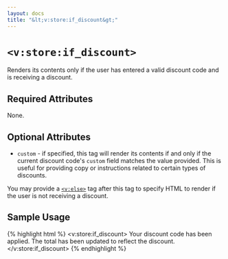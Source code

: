 ```yaml
---
layout: docs
title: "&lt;v:store:if_discount&gt;"
---
```


# `<v:store:if_discount>`

Renders its contents only if the user has entered a valid discount code
and is receiving a discount.

## Required Attributes

None.

## Optional Attributes

-   `custom` - if specified, this tag will render its contents if and
    only if the current discount code's `custom` field matches the
    value provided. This is useful for providing copy or instructions
    related to certain types of discounts.

You may provide a [`<v:else>`](/v_else/) tag after this tag to specify
HTML to render if the user is not receiving a discount.

## Sample Usage

{% highlight html %}
<v:store:if_discount>
 Your discount code has been applied.  The total has been updated to reflect the discount.
</v:store:if_discount>
{% endhighlight %}
